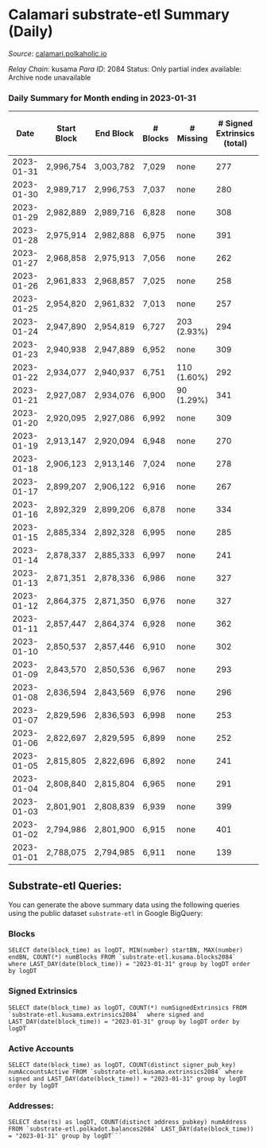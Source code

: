 # Calamari substrate-etl Summary (Daily)

_Source_: [calamari.polkaholic.io](https://calamari.polkaholic.io)

*Relay Chain*: kusama
*Para ID*: 2084
Status: Only partial index available: Archive node unavailable


### Daily Summary for Month ending in 2023-01-31


| Date | Start Block | End Block | # Blocks | # Missing | # Signed Extrinsics (total) | # Active Accounts | # Addresses with Balances | # Events | # Transfers | # XCM Transfers In | # XCM Transfers Out |
| ---- | ----------- | --------- | -------- | --------- | --------------------------- | ----------------- | ------------------------- | -------- | ----------- | ------------------ | ------------------- |
| 2023-01-31 | 2,996,754 | 3,003,782 | 7,029 | none  | 277 | 188 | 35,178 | 50,162 | 61 ($16,000.46) | 3 ($167.15) |   |
| 2023-01-30 | 2,989,717 | 2,996,753 | 7,037 | none  | 280 | 175 | 35,169 | 50,240 | 74 ($29,258.05) | 7 ($233.34) |   |
| 2023-01-29 | 2,982,889 | 2,989,716 | 6,828 | none  | 308 | 198 | 35,153 | 48,669 | 67 ($36,562.36) | 6 ($159.05) | 9 ($378.79) |
| 2023-01-28 | 2,975,914 | 2,982,888 | 6,975 | none  | 391 | 244 | 35,143 | 50,700 | 134 ($44,971.79) | 5 ($259.28) | 3 ($65.92) |
| 2023-01-27 | 2,968,858 | 2,975,913 | 7,056 | none  | 262 | 186 | 35,138 | 49,926 | 43 ($3,627.21) |   | 5 ($0.15) |
| 2023-01-26 | 2,961,833 | 2,968,857 | 7,025 | none  | 258 | 177 | 35,133 | 43,114 | 62 ($17,851.80) | 1 ($68.09) | 8 ($120.44) |
| 2023-01-25 | 2,954,820 | 2,961,832 | 7,013 | none  | 257 | 170 | 35,121 | 49,637 | 50 ($8,367.61) | 2 ($385.07) | 1 ($0.15) |
| 2023-01-24 | 2,947,890 | 2,954,819 | 6,727 | 203 (2.93%) | 294 | 202 | 35,114 | 49,106 | 78 ($23,901.89) | 2 ($34.95) | 3 ($282.08) |
| 2023-01-23 | 2,940,938 | 2,947,889 | 6,952 | none  | 309 | 191 | 35,102 | 49,848 | 65 ($41,017.51) |   | 2 ($49.12) |
| 2023-01-22 | 2,934,077 | 2,940,937 | 6,751 | 110 (1.60%) | 292 | 196 | 35,091 | 48,789 | 66 ($7,225.33) | 1 ($0.66) | 5 ($185.38) |
| 2023-01-21 | 2,927,087 | 2,934,076 | 6,900 | 90 (1.29%) | 341 | 208 | 35,082 | 50,074 | 81 ($37,374.22) | 2 ($119.92) | 5 ($350.41) |
| 2023-01-20 | 2,920,095 | 2,927,086 | 6,992 | none  | 309 | 205 | 35,078 | 50,182 | 111 ($20,101.35) | 1 ($20.53) | 3 ($207.56) |
| 2023-01-19 | 2,913,147 | 2,920,094 | 6,948 | none  | 270 | 182 | 35,053 | 49,728 | 50 ($12,769.79) | 3 ($59.44) |   |
| 2023-01-18 | 2,906,123 | 2,913,146 | 7,024 | none  | 278 | 188 | 35,046 | 43,249 | 57 ($6,386.45) | 4 ($359.30) | 4 ($265.96) |
| 2023-01-17 | 2,899,207 | 2,906,122 | 6,916 | none  | 267 | 191 | 35,036 | 48,806 | 75 ($9,385.27) |   | 5 ($120.64) |
| 2023-01-16 | 2,892,329 | 2,899,206 | 6,878 | none  | 334 | 201 | 35,019 | 49,827 | 88 ($14,974.06) | 1 ($43.00) |   |
| 2023-01-15 | 2,885,334 | 2,892,328 | 6,995 | none  | 285 | 192 | 35,002 | 49,767 | 75 ($15,239.58) | 1 ($669.15) | 1 ($131.38) |
| 2023-01-14 | 2,878,337 | 2,885,333 | 6,997 | none  | 241 | 172 | 34,988 | 49,391 | 57 ($21,354.90) | 4 ($329.87) |   |
| 2023-01-13 | 2,871,351 | 2,878,336 | 6,986 | none  | 327 | 207 | 34,977 | 49,960 | 123 ($52,748.91) | 2 ($36.39) | 4 ($1,062.89) |
| 2023-01-12 | 2,864,375 | 2,871,350 | 6,976 | none  | 327 | 221 | 34,959 | 49,855 | 101 ($25,891.12) | 5 ($114.45) | 1 ($21.67) |
| 2023-01-11 | 2,857,447 | 2,864,374 | 6,928 | none  | 362 | 204 | 34,944 | 43,246 | 128 ($33,293.68) | 4 ($88.99) |   |
| 2023-01-10 | 2,850,537 | 2,857,446 | 6,910 | none  | 302 | 194 | 34,909 | 49,123 | 70 ($37,607.68) |   | 3 ($223.16) |
| 2023-01-09 | 2,843,570 | 2,850,536 | 6,967 | none  | 293 | 192 | 34,892 | 49,041 | 73 ($7,446.70) | 4 ($0.10) | 4 ($0.27) |
| 2023-01-08 | 2,836,594 | 2,843,569 | 6,976 | none  | 296 | 183 | 34,877 | 48,810 | 75 ($8,458.79) |   |   |
| 2023-01-07 | 2,829,596 | 2,836,593 | 6,998 | none  | 253 | 162 | 34,856 | 48,273 | 63 ($5,444.65) |   |   |
| 2023-01-06 | 2,822,697 | 2,829,595 | 6,899 | none  | 252 | 149 | 34,846 | 47,297 | 72 ($239,571) | 1 ($61.27) |   |
| 2023-01-05 | 2,815,805 | 2,822,696 | 6,892 | none  | 241 | 138 | 34,822 | 47,599 | 37 ($346,905) | 1 ($24.43) |   |
| 2023-01-04 | 2,808,840 | 2,815,804 | 6,965 | none  | 291 | 163 | 34,817 | 41,850 | 116 ($206,279) |   | 2 ($157.35) |
| 2023-01-03 | 2,801,901 | 2,808,839 | 6,939 | none  | 399 | 143 | 34,789 | 48,982 | 247 ($670,679) | 2 ($1,128.92) | 2 ($1,073.43) |
| 2023-01-02 | 2,794,986 | 2,801,900 | 6,915 | none  | 401 | 231 | 34,773 | 49,204 | 253 ($208,062) | 1 ($13.03) | 1 ($186.15) |
| 2023-01-01 | 2,788,075 | 2,794,985 | 6,911 | none  | 139 | 111 | 34,663 | 47,848 | 29 ($7,889.02) |   |   |

## Substrate-etl Queries:
You can generate the above summary data using the following queries using the public dataset `substrate-etl` in Google BigQuery:


### Blocks
```
SELECT date(block_time) as logDT, MIN(number) startBN, MAX(number) endBN, COUNT(*) numBlocks FROM `substrate-etl.kusama.blocks2084`  where LAST_DAY(date(block_time)) = "2023-01-31" group by logDT order by logDT
```


### Signed Extrinsics
```
SELECT date(block_time) as logDT, COUNT(*) numSignedExtrinsics FROM `substrate-etl.kusama.extrinsics2084`  where signed and LAST_DAY(date(block_time)) = "2023-01-31" group by logDT order by logDT
```


### Active Accounts
```
SELECT date(block_time) as logDT, COUNT(distinct signer_pub_key) numAccountsActive FROM `substrate-etl.kusama.extrinsics2084` where signed and LAST_DAY(date(block_time)) = "2023-01-31" group by logDT order by logDT
```


### Addresses:
```
SELECT date(ts) as logDT, COUNT(distinct address_pubkey) numAddress FROM `substrate-etl.polkadot.balances2084` LAST_DAY(date(block_time)) = "2023-01-31" group by logDT```

